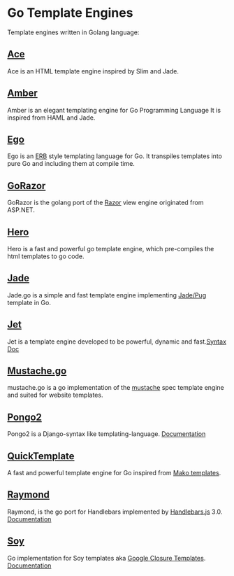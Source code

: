 # Go Template Engines
Template engines written in Golang language:

## [Ace](https://github.com/yosssi/ace)
Ace is an HTML template engine inspired by Slim and Jade.

## [Amber](https://github.com/eknkc/amber)
Amber is an elegant templating engine for Go Programming Language It is inspired from HAML and Jade.

## [Ego](https://github.com/benbjohnson/ego)
Ego is an [ERB](https://docs.ruby-lang.org/en/2.3.0/ERB.html) style templating language for Go. It transpiles templates into pure Go and including them at compile time.

## [GoRazor](https://github.com/sipin/gorazor)
GoRazor is the golang port of the [Razor](https://asp-blogs.azurewebsites.net/scottgu/introducing-razor) view engine originated from ASP.NET.

## [Hero](https://github.com/shiyanhui/hero)
Hero is a fast and powerful go template engine, which pre-compiles the html templates to go code.

## [Jade](https://github.com/Joker/jade)
Jade.go is a simple and fast template engine implementing [Jade/Pug](https://pugjs.org/language/tags.html) template in Go.

## [Jet](https://github.com/CloudyKit/jet)
Jet is a template engine developed to be powerful, dynamic and fast.[Syntax Doc](https://github.com/CloudyKit/jet/blob/master/docs/syntax.md)

## [Mustache.go](https://github.com/hoisie/mustache)
mustache.go is a go implementation of the [mustache](https://github.com/mustache/spec) spec template engine and suited for website templates.

## [Pongo2](https://github.com/flosch/pongo2)
Pongo2 is a Django-syntax like templating-language. [Documentation](https://pkg.go.dev/github.com/flosch/pongo2)

## [QuickTemplate](https://github.com/valyala/quicktemplate)
A fast and powerful template engine for Go inspired from [Mako templates](https://www.makotemplates.org/).

## [Raymond](https://github.com/aymerick/raymond)
Raymond, is the go port for Handlebars implemented by [Handlebars.js](https://github.com/handlebars-lang/handlebars.js) 3.0. [Documentation](https://pkg.go.dev/github.com/aymerick/raymond)

## [Soy](https://github.com/robfig/soy)
Go implementation for Soy templates aka [Google Closure Templates](https://github.com/google/closure-templates). [Documentation](https://pkg.go.dev/github.com/robfig/soy)
